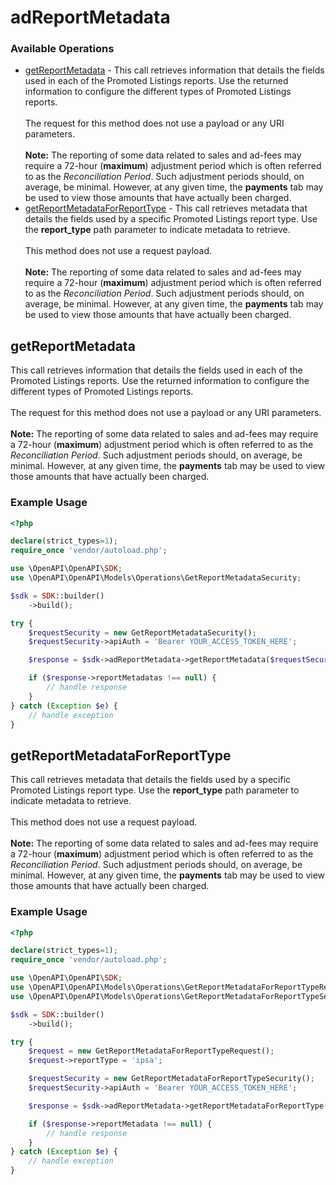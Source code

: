 # adReportMetadata

### Available Operations

* [getReportMetadata](#getreportmetadata) - This call retrieves information that details the fields used in each of the Promoted Listings reports. Use the returned information to configure the different types of Promoted Listings reports.</br></br>The request for this method does not use a payload or any URI parameters.<br/><br/><span class="tablenote"><b>Note:</b> The reporting of some data related to sales and ad-fees may require a 72-hour (<b>maximum</b>) adjustment period which is often referred to as the <i>Reconciliation Period</i>. Such adjustment periods should, on average, be minimal. However, at any given time, the <b>payments</b> tab may be used to view those amounts that have actually been charged.</span>
* [getReportMetadataForReportType](#getreportmetadataforreporttype) - This call retrieves metadata that details the fields used by a specific Promoted Listings report type. Use the <b>report_type</b> path parameter to indicate metadata to retrieve.<br/><br/>This method does not use a request payload.<br/><br/><span class="tablenote"><b>Note:</b> The reporting of some data related to sales and ad-fees may require a 72-hour (<b>maximum</b>) adjustment period which is often referred to as the <i>Reconciliation Period</i>. Such adjustment periods should, on average, be minimal. However, at any given time, the <b>payments</b> tab may be used to view those amounts that have actually been charged.</span>

## getReportMetadata

This call retrieves information that details the fields used in each of the Promoted Listings reports. Use the returned information to configure the different types of Promoted Listings reports.</br></br>The request for this method does not use a payload or any URI parameters.<br/><br/><span class="tablenote"><b>Note:</b> The reporting of some data related to sales and ad-fees may require a 72-hour (<b>maximum</b>) adjustment period which is often referred to as the <i>Reconciliation Period</i>. Such adjustment periods should, on average, be minimal. However, at any given time, the <b>payments</b> tab may be used to view those amounts that have actually been charged.</span>

### Example Usage

```php
<?php

declare(strict_types=1);
require_once 'vendor/autoload.php';

use \OpenAPI\OpenAPI\SDK;
use \OpenAPI\OpenAPI\Models\Operations\GetReportMetadataSecurity;

$sdk = SDK::builder()
    ->build();

try {
    $requestSecurity = new GetReportMetadataSecurity();
    $requestSecurity->apiAuth = 'Bearer YOUR_ACCESS_TOKEN_HERE';

    $response = $sdk->adReportMetadata->getReportMetadata($requestSecurity);

    if ($response->reportMetadatas !== null) {
        // handle response
    }
} catch (Exception $e) {
    // handle exception
}
```

## getReportMetadataForReportType

This call retrieves metadata that details the fields used by a specific Promoted Listings report type. Use the <b>report_type</b> path parameter to indicate metadata to retrieve.<br/><br/>This method does not use a request payload.<br/><br/><span class="tablenote"><b>Note:</b> The reporting of some data related to sales and ad-fees may require a 72-hour (<b>maximum</b>) adjustment period which is often referred to as the <i>Reconciliation Period</i>. Such adjustment periods should, on average, be minimal. However, at any given time, the <b>payments</b> tab may be used to view those amounts that have actually been charged.</span>

### Example Usage

```php
<?php

declare(strict_types=1);
require_once 'vendor/autoload.php';

use \OpenAPI\OpenAPI\SDK;
use \OpenAPI\OpenAPI\Models\Operations\GetReportMetadataForReportTypeRequest;
use \OpenAPI\OpenAPI\Models\Operations\GetReportMetadataForReportTypeSecurity;

$sdk = SDK::builder()
    ->build();

try {
    $request = new GetReportMetadataForReportTypeRequest();
    $request->reportType = 'ipsa';

    $requestSecurity = new GetReportMetadataForReportTypeSecurity();
    $requestSecurity->apiAuth = 'Bearer YOUR_ACCESS_TOKEN_HERE';

    $response = $sdk->adReportMetadata->getReportMetadataForReportType($request, $requestSecurity);

    if ($response->reportMetadata !== null) {
        // handle response
    }
} catch (Exception $e) {
    // handle exception
}
```
